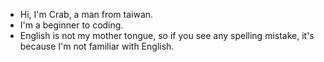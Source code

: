 - Hi, I'm Crab, a man from taiwan.
- I'm a beginner to coding.
- English is not my mother tongue, so if you see any spelling mistake, it's because I'm not familiar with English.
